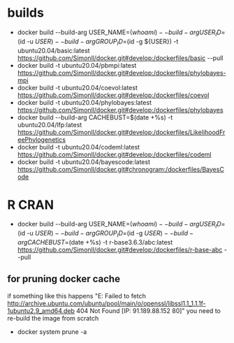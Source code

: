 # builds
- docker build --build-arg USER_NAME=$(whoami) --build-arg USER_ID=$(id -u ${USER}) --build-arg GROUP_ID=$(id -g ${USER}) -t ubuntu20.04/basic:latest https://github.com/Simonll/docker.git#develop:/dockerfiles/basic --pull
- docker build -t ubuntu20.04/pbmpi:latest https://github.com/Simonll/docker.git#develop:/dockerfiles/phylobayes-mpi
- docker build -t ubuntu20.04/coevol:latest https://github.com/Simonll/docker.git#develop:/dockerfiles/coevol
- docker build -t ubuntu20.04/phylobayes:latest https://github.com/Simonll/docker.git#develop:/dockerfiles/phylobayes
- docker build --build-arg CACHEBUST=$(date +%s) -t ubuntu20.04/lfp:latest https://github.com/Simonll/docker.git#develop:/dockerfiles/LikelihoodFreePhylogenetics
- docker build -t ubuntu20.04/codeml:latest https://github.com/Simonll/docker.git#develop:/dockerfiles/codeml
- docker build -t ubuntu20.04/bayescode:latest https://github.com/Simonll/docker.git#chronogram:/dockerfiles/BayesCode

# R CRAN
- docker build --build-arg USER_NAME=$(whoami) --build-arg USER_ID=$(id -u ${USER}) --build-arg GROUP_ID=$(id -g ${USER}) --build-arg CACHEBUST=$(date +%s) -t r-base3.6.3/abc:latest https://github.com/Simonll/docker.git#develop:/dockerfiles/r-base-abc --pull

## for pruning docker cache
if something like this happens "E: Failed to fetch http://archive.ubuntu.com/ubuntu/pool/main/o/openssl/libssl1.1_1.1.1f-1ubuntu2.9_amd64.deb  404  Not Found [IP: 91.189.88.152 80]" you need to re-build the image from scratch
- docker system prune -a